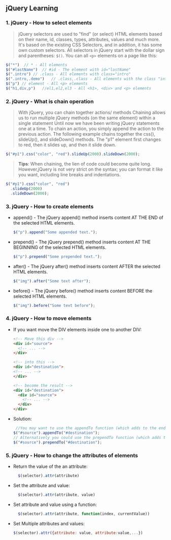 ## jQuery Learning

### 1. jQuery - How to select elements
> jQuery selectors are used to "find" (or select) HTML elements based on their name, id, classes, types, attributes, values and much more.
> It's based on the existing CSS Selectors, and in addition, it has some own custom selectors.
> All selectors in jQuery start with the dollar sign and parentheses: ```$()```.
> You can all ```<p>``` elements on a page like this:

```javascript
$("*")	// * - All elements
$("#lastName")	// #id - The element with id="lastName"
$(".intro")	// .class - All elements with class="intro"
$(".intro,.demo")	// .class,.class - All elements with the class "intro" or "demo"
$("p") // element - All <p> elements
$("h1,div,p")	//el1,el2,el3 - All <h1>, <div> and <p> elements
```
### 2. jQuery - What is chain operation
> With jQuery, you can chain together actions/ methods
> Chaining allows us to run multiple jQuery methods (on the same element) within a single statement
> Until now we have been writing jQuery statements one at a time.
> To chain an action, you simply append the action to the previous action.
> The following example chains together the css(), slideUp(), and slideDown() methods. The "p1" element first changes to red, then it slides up, and then it slide down.
```javascript
$("#p1").css("color", "red").slideUp(2000).slideDown(2000);
```
> **Tips**: When chaining, the lien of code could become quite long. However,jQuery is not very strict on the syntax; you can format it like you want, including line breaks and indentations.
```javascript
$("#p1").css("color", "red")
  .slideUp(2000)
  .slideDown(2000);
```

### 3. jQuery - How to create elements
- append() - The jQuery append() method inserts content AT THE END of the selected HTML elements.
  ```javascript
  $("p").append("Some appended text.");
  ```
- prepend() - The jQuery prepend() method inserts content AT THE BEGINNING of the selected HTML elements.
   ```javascript
   $("p").prepend("Some prepended text.");
  ```
- after() - The jQuery after() method inserts content AFTER the selected HTML elements.
  ```javascript
  $("img").after("Some text after");
  ```
- before() - The jQuery before() method inserts content BEFORE the selected HTML elements.
  ```javascript
  $("img").before("Some text before");
  ```
### 4. jQuery - How to move elements
- If you want move the DIV elements inside one to another DIV:
  ```html
  <!-- Move this div -->
  <div id="source">
    <!-- ... -->
  </div>

  <!-- into this -->
  <div id="destination">
  <!-- ... -->
  </div>

  <!-- become the result -->
  <div id="destination">
    <div id="source">
      <!-- ... -->
    </div>
  </div>
  ```
- Solution:
  ```javascript
   //You may want to use the appendTo function (which adds to the end of the element):
  $("#source").appendTo("#destination");
  // Alternatively you could use the prependTo function (which adds to the beginning of the element):
  $("#source").prependTo("#destination");
  ```
### 5. jQuery - How to change the attributes of elements
- Return the value of the an attribute:
  ```javascript
    $(selector).attr(attribute)
  ```
- Set the attribute and value:
  ```javascript
    $(selector).attr(attribute, value)
  ```
- Set attribute and value using a function:
  ```javascript
    $(selector).attr(attribute, function(index, currentValue))
  ```
- Set Multiple attributes and values:
  ```javascript
  $(selector).attr({attribute: value, attribute:value,...})
  ```